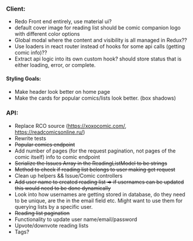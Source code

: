 ### Client:

- Redo Front end entirely, use material ui?
- default cover image for reading list should be comic companion logo with different color options
- Global modal where the content and visibility is all managed in Redux??
- Use loaders in react router instead of hooks for some api calls (getting comic info)??
- Extract api logic into its own custom hook? should store status that is either loading, error, or complete.

#### Styling Goals:

- Make header look better on home page
- Make the cards for popular comics/lists look better. (box shadows)

### API:

- Replace RCO source (https://xoxocomic.com/, https://readcomicsonline.ru/)
- Rewrite tests
- ~~Popular comics endpoint~~
- Add number of pages (for the request pagination, not pages of the comic itself) info to comic endpoint
- ~~Serialize the Issues Array in the ReadingListModel to be strings~~
- ~~Method to check if reading list belongs to user making get request~~
- Clean up helpers && Issue/Comic controllers
- ~~Add user name to created reading list => if usernames can be updated this would need to be done dynamically~~
- Look into how usernames are getting stored in database, do they need to be unique, are the in the email field etc. Might want to use them for querying lists by a specific user.
- ~~Reading list pagination~~
- Functionality to update user name/email/password
- Upvote/downvote reading lists
- Tags?
